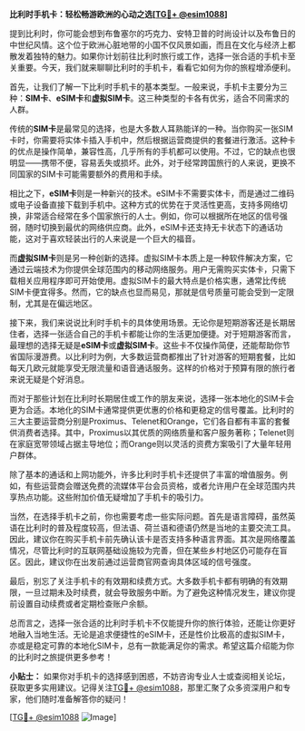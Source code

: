 **比利时手机卡：轻松畅游欧洲的心动之选[[TG💪+ @esim1088](https://t.me/s/esim1088)]**

提到比利时，你可能会想到布鲁塞尔的巧克力、安特卫普的时尚设计以及布鲁日的中世纪风情。这个位于欧洲心脏地带的小国不仅风景如画，而且在文化与经济上都散发着独特的魅力。如果你计划前往比利时旅行或工作，选择一张合适的手机卡至关重要。今天，我们就来聊聊比利时的手机卡，看看它如何为你的旅程增添便利。

首先，让我们了解一下比利时手机卡的基本类型。一般来说，手机卡主要分为三种：**SIM卡**、**eSIM卡**和**虚拟SIM卡**。这三种类型的卡各有优劣，适合不同需求的人群。

传统的**SIM卡**是最常见的选择，也是大多数人耳熟能详的一种。当你购买一张SIM卡时，你需要将实体卡插入手机中，然后根据运营商提供的套餐进行激活。这种卡的优点是操作简单，兼容性高，几乎所有的手机都可以使用。不过，它的缺点也很明显——携带不便，容易丢失或损坏。此外，对于经常跨国旅行的人来说，更换不同国家的SIM卡可能需要额外的费用和手续。

相比之下，**eSIM卡**则是一种新兴的技术。eSIM卡不需要实体卡，而是通过二维码或电子设备直接下载到手机中。这种方式的优势在于灵活性更高，支持多网络切换，非常适合经常在多个国家旅行的人士。例如，你可以根据所在地区的信号强弱，随时切换到最优的网络供应商。此外，eSIM卡还支持无卡状态下的通话功能，这对于喜欢轻装出行的人来说是一个巨大的福音。

而**虚拟SIM卡**则是另一种创新的选择。虚拟SIM卡本质上是一种软件解决方案，它通过云端技术为你提供全球范围内的移动网络服务。用户无需购买实体卡，只需下载相关应用程序即可开始使用。虚拟SIM卡的最大特点是价格实惠，通常比传统SIM卡便宜得多。然而，它的缺点也显而易见，那就是信号质量可能会受到一定限制，尤其是在偏远地区。

接下来，我们来说说比利时手机卡的具体使用场景。无论你是短期游客还是长期居住者，选择一张适合自己的手机卡都能让你的生活更加便捷。对于短期游客而言，最理想的选择无疑是**eSIM卡**或**虚拟SIM卡**。这些卡不仅操作简便，还能帮助你节省国际漫游费。以比利时为例，大多数运营商都推出了针对游客的短期套餐，比如每天几欧元就能享受无限流量和语音通话服务。这样的价格对于预算有限的旅行者来说无疑是个好消息。

而对于那些计划在比利时长期居住或工作的朋友来说，选择一张本地化的SIM卡会更为合适。本地化的SIM卡通常提供更优惠的价格和更稳定的信号覆盖。比利时的三大主要运营商分别是Proximus、Telenet和Orange，它们各自都有丰富的套餐供消费者选择。其中，Proximus以其优质的网络质量和客户服务著称；Telenet则在家庭宽带领域占据主导地位；而Orange则以灵活的资费方案吸引了大量年轻用户群体。

除了基本的通话和上网功能外，许多比利时手机卡还提供了丰富的增值服务。例如，有些运营商会赠送免费的流媒体平台会员资格，或者允许用户在全球范围内共享热点功能。这些附加价值无疑增加了手机卡的吸引力。

当然，在选择手机卡之前，你也需要考虑一些实际问题。首先是语言障碍，虽然英语在比利时的普及程度较高，但法语、荷兰语和德语仍然是当地的主要交流工具。因此，建议你在购买手机卡前先确认该卡是否支持多种语言界面。其次是网络覆盖情况，尽管比利时的互联网基础设施较为完善，但在某些乡村地区仍可能存在盲区。因此，建议你在出发前通过运营商官网查询具体区域的信号强度。

最后，别忘了关注手机卡的有效期和续费方式。大多数手机卡都有明确的有效期限，一旦过期未及时续费，就会导致服务中断。为了避免这种情况发生，建议你提前设置自动续费或者定期检查账户余额。

总而言之，选择一张合适的比利时手机卡不仅能提升你的旅行体验，还能让你更好地融入当地生活。无论是追求便捷性的eSIM卡，还是性价比极高的虚拟SIM卡，亦或是稳定可靠的本地化SIM卡，总有一款能满足你的需求。希望这篇介绍能为你的比利时之旅提供更多参考！

**小贴士：** 如果你对手机卡的选择感到困惑，不妨咨询专业人士或查阅相关论坛，获取更多实用建议。记得关注[TG💪+ @esim1088](https://t.me/s/esim1088)，那里汇聚了众多资深用户和专家，他们随时准备解答你的疑问！

[[TG💪+ @esim1088](https://t.me/s/esim1088) ![Image](https://i.postimg.cc/4NQfJmqS/Snipaste-2025-05-13-00-14-12.png)]